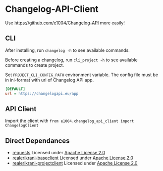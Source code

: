# Changelog-API-Client

Use <https://github.com/e1004/Changelog-API> more easily!

## CLI

After installing, run `changelog -h` to see available commands.

Before creating a changelog, run `cli_project -h` to see available commands to create project.

Set `PROJECT_CLI_CONFIG_PATH` environment variable.
The config file must be in ini-format with url of Changelog API app.

```ini
[DEFAULT]
url = https://changelogapi.eu/app
```

## API Client

Import the client with `from e1004.changelog_api_client import ChangelogClient`

## Direct Dependances

- [requests](https://github.com/psf/requests) Licensed under [Apache License 2.0](./LICENSE)
- [realerikrani-baseclient](https://github.com/realerikrani/baseclient) Licensed under [Apache License 2.0](./LICENSE)
- [realerikrani-projectclient](https://github.com/realerikrani/projectclient) Licensed under [Apache License 2.0](./LICENSE)

